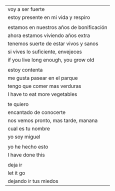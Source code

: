 
| |
|-|
| voy a ser fuerte |
| estoy presente en mi vida y respiro |
| |
| estamos en nuestros años de bonificación |
| ahora estamos viviendo años extra |
| tenemos suerte de estar vivos y sanos |
| si vives lo suficiente, envejeces |
| if you live long enough, you grow old |
| |
| estoy contenta|
| me gusta pasear en el parque |
| tengo que comer mas verduras |
| I have to eat more vegetables |
| |
| te quiero |
| encantado de conocerte |
| nos vemos pronto, mas tarde, manana |
| cual es tu nombre |
| yo soy miguel |
| |
| yo he hecho esto |
| I have done this |
| |
| deja ir |
| let it go |
| dejando ir tus miedos |
